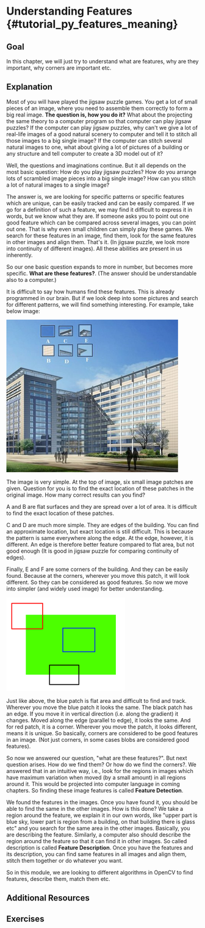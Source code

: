 Understanding Features {#tutorial_py_features_meaning}
======================

Goal
----

In this chapter, we will just try to understand what are features, why are they important, why
corners are important etc.

Explanation
-----------

Most of you will have played the jigsaw puzzle games. You get a lot of small pieces of an image,
where you need to assemble them correctly to form a big real image. **The question is, how you do
it?** What about the projecting the same theory to a computer program so that computer can play
jigsaw puzzles? If the computer can play jigsaw puzzles, why can't we give a lot of real-life images
of a good natural scenery to computer and tell it to stitch all those images to a big single image?
If the computer can stitch several natural images to one, what about giving a lot of pictures of a
building or any structure and tell computer to create a 3D model out of it?

Well, the questions and imaginations continue. But it all depends on the most basic question: How do
you play jigsaw puzzles? How do you arrange lots of scrambled image pieces into a big single image?
How can you stitch a lot of natural images to a single image?

The answer is, we are looking for specific patterns or specific features which are unique, can
be easily tracked and can be easily compared. If we go for a definition of such a feature, we may
find it difficult to express it in words, but we know what they are. If someone asks you to point
out one good feature which can be compared across several images, you can point out one. That is
why even small children can simply play these games. We search for these features in an image,
find them, look for the same features in other images and align them. That's it. (In jigsaw puzzle,
we look more into continuity of different images). All these abilities are present in us inherently.

So our one basic question expands to more in number, but becomes more specific. **What are these
features?**. (The answer should be understandable also to a computer.)

It is difficult to say how humans find these features. This is already programmed in our brain.
But if we look deep into some pictures and search for different patterns, we will find something
interesting. For example, take below image:

![image](images/feature_building.jpg)

The image is very simple. At the top of image, six small image patches are given. Question for you is to
find the exact location of these patches in the original image. How many correct results can you
find?

A and B are flat surfaces and they are spread over a lot of area. It is difficult to find the exact
location of these patches.

C and D are much more simple. They are edges of the building. You can find an approximate location,
but exact location is still difficult. This is because the pattern is same everywhere along the edge.
At the edge, however, it is different. An edge is therefore better feature compared to flat area, but
not good enough (It is good in jigsaw puzzle for comparing continuity of edges).

Finally, E and F are some corners of the building. And they can be easily found. Because at the
corners, wherever you move this patch, it will look different. So they can be considered as good
features. So now we move into simpler (and widely used image) for better understanding.

![image](images/feature_simple.png)

Just like above, the blue patch is flat area and difficult to find and track. Wherever you move the blue
patch it looks the same. The black patch has an edge. If you move it in vertical direction (i.e.
along the gradient) it changes. Moved along the edge (parallel to edge), it looks the same. And for
red patch, it is a corner. Wherever you move the patch, it looks different, means it is unique. So
basically, corners are considered to be good features in an image. (Not just corners, in some cases
blobs are considered good features).

So now we answered our question, "what are these features?". But next question arises. How do we
find them? Or how do we find the corners?. We answered that in an intuitive way, i.e., look for
the regions in images which have maximum variation when moved (by a small amount) in all regions
around it. This would be projected into computer language in coming chapters. So finding these image
features is called **Feature Detection**.

We found the features in the images. Once you have found it, you should be able to find the same
in the other images. How is this done? We take a region around the feature, we explain it in our own
words, like "upper part is blue sky, lower part is region from a building, on that building there is
glass etc" and you search for the same area in the other images. Basically, you are describing the
feature. Similarly, a computer also should describe the region around the feature so that it can
find it in other images. So called description is called **Feature Description**. Once you have the
features and its description, you can find same features in all images and align them, stitch them together
or do whatever you want.

So in this module, we are looking to different algorithms in OpenCV to find features, describe them,
match them etc.

Additional Resources
--------------------

Exercises
---------
